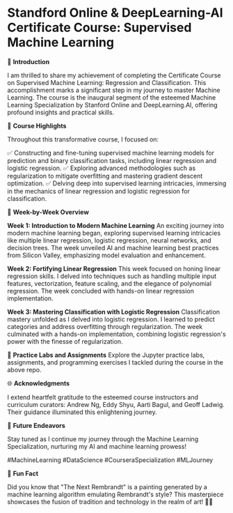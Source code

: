 # Standford Online & DeepLearning-AI Certificate Course: Supervised Machine Learning

📜 **Introduction**

I am thrilled to share my achievement of completing the Certificate Course on Supervised Machine Learning: Regression and Classification. This accomplishment marks a significant step in my journey to master Machine Learning. The course is the inaugural segment of the esteemed Machine Learning Specialization by Stanford Online and DeepLearning.AI, offering profound insights and practical skills.

🌟 **Course Highlights**

Throughout this transformative course, I focused on:

✅ Constructing and fine-tuning supervised machine learning models for prediction and binary classification tasks, including linear regression and logistic regression.
✅ Exploring advanced methodologies such as regularization to mitigate overfitting and mastering gradient descent optimization.
✅ Delving deep into supervised learning intricacies, immersing in the mechanics of linear regression and logistic regression for classification.

📆 **Week-by-Week Overview**

**Week 1: Introduction to Modern Machine Learning**
An exciting journey into modern machine learning began, exploring supervised learning intricacies like multiple linear regression, logistic regression, neural networks, and decision trees. The week unveiled AI and machine learning best practices from Silicon Valley, emphasizing model evaluation and enhancement.

**Week 2: Fortifying Linear Regression**
This week focused on honing linear regression skills. I delved into techniques such as handling multiple input features, vectorization, feature scaling, and the elegance of polynomial regression. The week concluded with hands-on linear regression implementation.

**Week 3: Mastering Classification with Logistic Regression**
Classification mastery unfolded as I delved into logistic regression. I learned to predict categories and address overfitting through regularization. The week culminated with a hands-on implementation, combining logistic regression's power with the finesse of regularization.

🔗 **Practice Labs and Assignments**
Explore the Jupyter practice labs, assignments, and programming exercises I tackled during the course in the above repo.

🌐 **Acknowledgments**

I extend heartfelt gratitude to the esteemed course instructors and curriculum curators: Andrew Ng, Eddy Shyu, Aarti Bagul, and Geoff Ladwig. Their guidance illuminated this enlightening journey.

🚀 **Future Endeavors**

Stay tuned as I continue my journey through the Machine Learning Specialization, nurturing my AI and machine learning prowess!

#MachineLearning #DataScience #CourseraSpecialization #MLJourney

🎉 **Fun Fact**

Did you know that "The Next Rembrandt" is a painting generated by a machine learning algorithm emulating Rembrandt's style? This masterpiece showcases the fusion of tradition and technology in the realm of art! 🎨🤖
